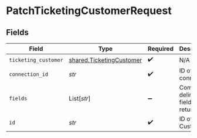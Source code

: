 # PatchTicketingCustomerRequest


## Fields

| Field                                                                | Type                                                                 | Required                                                             | Description                                                          |
| -------------------------------------------------------------------- | -------------------------------------------------------------------- | -------------------------------------------------------------------- | -------------------------------------------------------------------- |
| `ticketing_customer`                                                 | [shared.TicketingCustomer](../../models/shared/ticketingcustomer.md) | :heavy_check_mark:                                                   | N/A                                                                  |
| `connection_id`                                                      | *str*                                                                | :heavy_check_mark:                                                   | ID of the connection                                                 |
| `fields`                                                             | List[*str*]                                                          | :heavy_minus_sign:                                                   | Comma-delimited fields to return                                     |
| `id`                                                                 | *str*                                                                | :heavy_check_mark:                                                   | ID of the Customer                                                   |